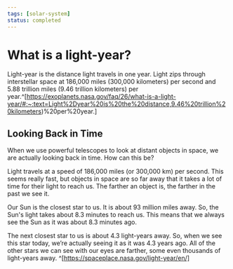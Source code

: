 ```yaml
---
tags: [solar-system]
status: completed
---
```

# What is a light-year?
Light-year is the distance light travels in one year. Light zips through interstellar space at 186,000 miles (300,000 kilometers) per second and 5.88 trillion miles (9.46 trillion kilometers) per year.^[https://exoplanets.nasa.gov/faq/26/what-is-a-light-year/#:~:text=Light%2Dyear%20is%20the%20distance,9.46%20trillion%20kilometers)%20per%20year.]



## Looking Back in Time

When we use powerful telescopes to look at distant objects in space, we are actually looking back in time. How can this be?

Light travels at a speed of 186,000 miles (or 300,000 km) per second. This seems really fast, but objects in space are so far away that it takes a lot of time for their light to reach us. The farther an object is, the farther in the past we see it.

Our Sun is the closest star to us. It is about 93 million miles away. So, the Sun's light takes about 8.3 minutes to reach us. This means that we always see the Sun as it was about 8.3 minutes ago.

The next closest star to us is about 4.3 light-years away. So, when we see this star today, we’re actually seeing it as it was 4.3 years ago. All of the other stars we can see with our eyes are farther, some even thousands of light-years away. ^[https://spaceplace.nasa.gov/light-year/en/]
